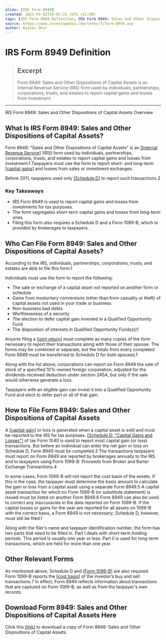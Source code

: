 ```yaml
---
alias: [IRS Form 8949]
created: 2021-03-02T20:05:33 (UTC +11:00)
tags: [IRS Form 8949 Definition, IRS Form 8949: Sales and Other Dispositions of Capital Assets Overview]
source: https://www.investopedia.com/terms/f/form-8949.asp
author: Rajeev Dhir
---
```


# IRS Form 8949 Definition

> ## Excerpt
> Form 8949: Sales and Other Dispositions of Capital Assets is an Internal Revenue Service (IRS) form used by individuals, partnerships, corporations, trusts, and estates to report capital gains and losses from investment.

---

IRS Form 8949: Sales and Other Dispositions of Capital Assets Overview
## What Is IRS Form 8949: Sales and Other Dispositions of Capital Assets?

Form 8949: "Sales and Other Dispositions of Capital Assets" is an [[Internal Revenue Service]](https://www.investopedia.com/terms/i/irs.asp) (IRS) form used by individuals, partnerships, corporations, trusts, and estates to report capital gains and losses from investment.1 Taxpayers must use the form to report short- and long-term [[capital gains]](https://www.investopedia.com/articles/tax/09/tax-effects-capital-gains.asp) and losses from sales or investment exchanges.

Before 2011, taxpayers used only [[Schedule D]](https://www.investopedia.com/terms/s/scheduled.asp) to report such transactions.2

### Key Takeaways

-   IRS Form 8949 is used to report capital gains and losses from investments for tax purposes.
-   The form segregates short-term capital gains and losses from long-term ones.
-   Filing this form also requires a Schedule D and a Form 1099-B, which is provided by brokerages to taxpayers.

## Who Can File Form 8949: Sales and Other Dispositions of Capital Assets?

According to the IRS, individuals, partnerships, corporations, trusts, and estates are able to file this form.1

Individuals must use the form to report the following:

-   The sale or exchange of a capital asset not reported on another form or schedule
-   Gains from involuntary conversions (other than from casualty or theft) of capital assets not used in your trade or business
-   Non-business bad debts
-   Worthlessness of a security
-   The election to defer capital gain invested in a Qualified Opportunity Fund
-   The disposition of interests in Qualified Opportunity Funds(s)1

Anyone filing a [[joint return]](https://www.investopedia.com/terms/j/jointreturn.asp) must complete as many copies of the form necessary to report their transactions along with those of their spouse. The forms may be combined or separate, but the totals from every completed Form 8949 must be transferred to Schedule D for both spouses.1

Along with the list above, corporations can report on Form 8949 the sale of stock of a specified 10%-owned foreign corporation, adjusted for the dividends-received deduction under section 245A, but only if the sale would otherwise generate a loss.

Taxpayers with an eligible gain can invest it into a Qualified Opportunity Fund and elect to defer part or all of that gain.

## How to File Form 8949: Sales and Other Dispositions of Capital Assets

A [[capital gain]](https://www.investopedia.com/terms/c/capitalgain.asp) or loss is generated when a capital asset is sold and must be reported to the IRS for tax purposes. [[Schedule D: "Capital Gains and Losses"]](https://www.investopedia.com/terms/s/scheduled.asp) of tax Form 1040 is used to report most capital gain (or loss) transactions. But before an individual can enter the net gain or loss on Schedule D, Form 8949 must be completed.3 The transactions taxpayers must report on Form 8949 are reported by brokerages annually to the IRS and to taxpayers using Form 1099-B: Proceeds from Broker and Barter Exchange Transactions.4

In some cases, Form 1099-B will not report the cost basis of the assets. If this is the case, the taxpayer must determine the basis amount to calculate the gain or loss from a capital asset using a separate Form 8949.5 A capital asset transaction for which no Form 1099-B (or substitute statement) is issued must be listed on another Form 8949.6 Form 8949 can also be used to correct any inaccuracies in the data reported on Form 1099-B. If the capital losses or gains for the year are reported for all assets on 1099-B with the correct basis, a Form 8949 is not necessary; Schedule D, however, must still be filed.1

Along with the filer's name and taxpayer identification number, the form has two parts that need to be filled in. Part I deals with short-term holding periods. This period is usually one year or less. Part II is used for long-term transactions, which are held for more than one year.

## Other Relevant Forms

As mentioned above, Schedule D and [[Form 1099-B]](https://www.investopedia.com/terms/f/form-1099-b.asp) are also required. Form 1099-B reports the [[cost basis]](https://www.investopedia.com/terms/c/costbasis.asp) of the investor’s buy and sell transactions.7 In effect, Form 8949 reflects information about transactions that are captured on Form 1099-B, as well as from the taxpayer's own records.

## Download Form 8949: Sales and Other Dispositions of Capital Assets Here

Click this [[link]](https://www.irs.gov/pub/irs-pdf/f8949.pdf) to download a copy of Form 8949: Sales and Other Dispositions of Capital Assets.

